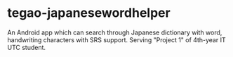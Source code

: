 # tegao-japanesewordhelper
An Android app which can search through Japanese dictionary with word, handwriting characters with SRS support. Serving "Project 1" of 4th-year IT UTC student.
